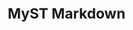 ---
blog: https://executablebooks.org/en/latest/blog
git: https://github.com/myst-templates
logohandle: mystmd
sort: mystmd
title: MyST Markdown
twitter: https://x.com/mystmarkdown
website: https://mystmd.org/
---